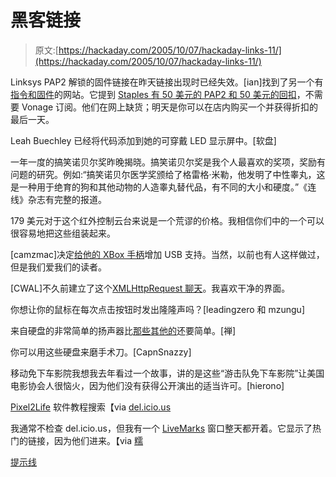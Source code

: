 # 黑客链接

> 原文:[https://hackaday.com/2005/10/07/hackaday-links-11/](https://hackaday.com/2005/10/07/hackaday-links-11/)

Linksys PAP2 解锁的固件链接在昨天链接出现时已经失效。[ian]找到了另一个有[指令和固件](http://www.telephreak.org/PAP2/)的网站。它提到 [Staples 有 50 美元的 PAP2 和 50 美元的回扣](http://www.staples.com/webapp/wcs/stores/servlet/StaplesProductDisplay?storeId=10001&catalogId=10051&langId=-1&productId=104674)，不需要 Vonage 订阅。他们在网上缺货；明天是你可以在店内购买一个并获得折扣的最后一天。

Leah Buechley 已经将代码添加到她的可穿戴 LED 显示屏中。[软盘]

一年一度的搞笑诺贝尔奖昨晚揭晓。搞笑诺贝尔奖是我个人最喜欢的奖项，奖励有问题的研究。例如:“搞笑诺贝尔医学奖颁给了格雷格·米勒，他发明了中性睾丸，这是一种用于绝育的狗和其他动物的人造睾丸替代品，有不同的大小和硬度。”《连线》杂志有完整的报道。

179 美元对于这个红外控制云台来说是一个荒谬的价格。我相信你们中的一个可以很容易地把这些组装起来。

[camzmac]决定[给他的 XBox 手柄](http://camzmac.com/?p=xboxcont)增加 USB 支持。当然，以前也有人这样做过，但是我们爱我们的读者。

[CWAL]不久前建立了这个[XMLHttpRequest 聊天](http://www.metalgecko.com/chat/)。我喜欢干净的界面。

你想让你的鼠标在每次点击按钮时发出隆隆声吗？[leadingzero 和 mzungu]

来自硬盘的非常简单的扬声器比[那些其他的](http://afrotechmods.com/cheap/hdspeakers/hdspeakers.htm)还要简单。[禅]

你可以用这些硬盘来磨手术刀。[CapnSnazzy]

移动免下车影院我想我去年看过一个故事，讲的是这些“游击队免下车影院”让美国电影协会人很恼火，因为他们没有获得公开演出的适当许可。[hierono]

[Pixel2Life](http://www.pixel2life.com/) 软件教程搜索【via [del.icio.us](http://del.icio.us)

我通常不检查 del.icio.us，但我有一个 [LiveMarks](http://swik.net/LiveMarks) 窗口整天都开着。它显示了热门的链接，因为他们进来。【via [糯](http://www.waxy.org/links/)

[提示线](http://www.hackaday.com/tips)